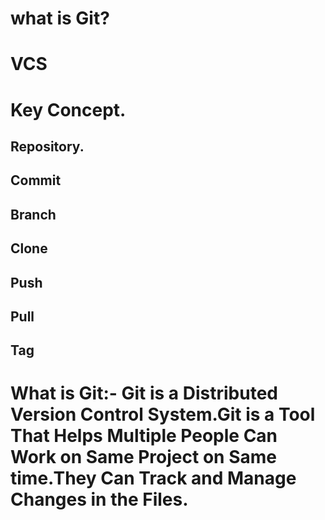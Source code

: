 # what is Git?
# VCS
# Key Concept.
 ## Repository.
 ## Commit
 ## Branch
 ## Clone
 ## Push 
 ## Pull
 ## Tag

 # What is Git:- **Git is a Distributed Version Control System.Git is a Tool That Helps Multiple People Can Work on Same Project on Same time.They Can Track and Manage Changes in the Files.**
 
